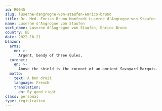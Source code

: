 ```yaml
---
id: R0045
slug: luserne-dangrogne-von-staufen-enrico-bruno
title: Dr. Med. Enrico Bruno Manfredi Luserne d'Angrogne von Staufen
name: Luserne d'Angrogne von Staufen
sort_name: Luserne d'Angrogne von Staufen, Enrico Bruno
country: BE
date: 2022-10-21
blazon:
  arms:
    en: >-
      Argent, bendy of three Gules.
  coronet:
    en: >-
      Above the shield is the coronet of an ancient Savoyard Marquis.
  motto:
    text: A bon droit
    language: French
    translation:
      en: By good right
class: personal
type: registration
---
```

